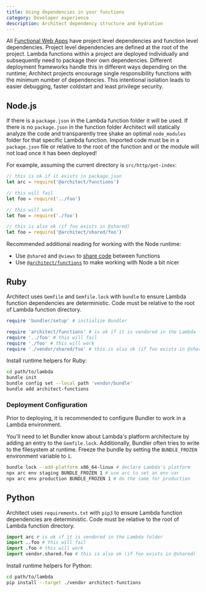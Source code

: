 ```yaml
---
title: Using dependencies in your functions
category: Developer experience
description: Architect dependency structure and hydration
---
```


All [Functional Web Apps](https://fwa.dev) have project level dependencies and function level dependencies. Project level dependencies are defined at the root of the project. Lambda functions within a project are deployed individually and subsequently need to package their own dependencies. Different deployment frameworks handle this in different ways depending on the runtime; Architect projects encourage single responsibility functions with the minimum number of dependencies. This intentional isolation leads to easier debugging, faster coldstart and least privilege security.

## Node.js

If there is a `package.json` in the Lambda function folder it will be used. If there is no `package.json` in the function folder Architect will statically analyze the code and transparently tree shake an optimal `node_modules` folder for that specific Lambda function. Imported code must be in a `package.json` file or relative to the root of the function and or the module will not load once it has been deployed!

For example, assuming the current directory is `src/http/get-index`:

```javascript
// this is ok if it exists in package.json
let arc = require('@architect/functions')

// this will fail
let foo = require('../foo')

// this will work
let foo = require('./foo')

// this is also ok (if foo exists in @shared)
let foo = require('@architect/shared/foo')
```

Recommended additional reading for working with the Node runtime:

- Use `@shared` and `@views` to [share code](/docs/en/guides/developer-experience/sharing-code) between functions
- Use [`@architect/functions`](/docs/en/reference/runtime-helpers/node.js) to make working with Node a bit nicer

## Ruby

Architect uses `Gemfile` and `Gemfile.lock` with `bundle` to ensure Lambda function dependencies are deterministic. Code must be relative to the root of Lambda function directory.

```ruby
require 'bundler/setup' # initialize Bundler

require 'architect/functions' # is ok if it is vendored in the Lambda folder
require '../foo' # this will fail
require './foo' # this will work
require './vendor/shared/foo' # this is also ok (if foo exists in @shared)
```

Install runtime helpers for Ruby:

```bash
cd path/to/lambda
bundle init
bundle config set --local path 'vendor/bundle'
bundle add architect-functions
```

### Deployment Configuration

Prior to deploying, it is recommended to configure Bundler to work in a Lambda environment.

You'll need to let Bundler know about Lambda's platform architecture by adding an entry to the `Gemfile.lock`.
Additionally, Bundler often tries to write to the filesystem at runtime. Freeze the bundle by setting the `BUNDLE_FROZEN` environment variable to `1`.

```bash
bundle lock --add-platform x86_64-linux # declare Lambda's platform
npx arc env staging BUNDLE_FROZEN 1 # use arc to set an env var
npx arc env production BUNDLE_FROZEN 1 # do the same for production
```

## Python

Architect uses `requirements.txt` with `pip3` to ensure Lambda function dependencies are deterministic. Code must be relative to the root of Lambda function directory.

```python
import arc # is ok if it is vendored in the Lambda folder
import ..foo # this will fail
import .foo # this will work
import vendor.shared.foo # this is also ok (if foo exists in @shared)
```

Install runtime helpers for Python:

```bash
cd path/to/lambda
pip install --target ./vendor architect-functions
```
